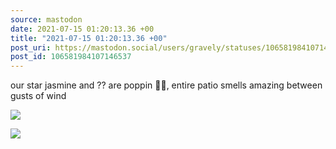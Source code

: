 ```yaml
---
source: mastodon
date: 2021-07-15 01:20:13.36 +00
title: "2021-07-15 01:20:13.36 +00"
post_uri: https://mastodon.social/users/gravely/statuses/106581984107146537
post_id: 106581984107146537
---
```

our star jasmine and ?? are poppin 🤩🤗, entire patio smells amazing between gusts of wind


![](/images/106581983855964046.jpg)

![](/images/106581983991115427.jpg)

